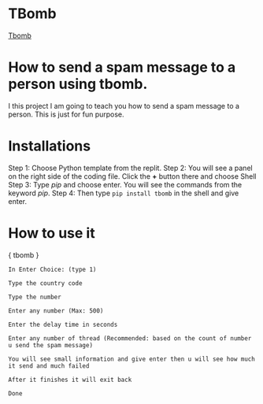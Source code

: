 # TBomb
[Tbomb](https://github.com/TheSpeedX/TBomb)

# How to send a spam message to a person using tbomb.

I this project I am going to teach you how to send a spam message to a person.
This is just for fun purpose. 

# Installations

Step 1: Choose Python template from the replit.
Step 2: You will see a panel on the right side of the coding file. Click the **+** button there and choose Shell
Step 3: Type _pip_ and choose enter. You will see the commands from the keyword _pip_.
Step 4: Then type ```pip install tbomb``` in the shell and give enter.

# How to use it

{ tbomb }

`In Enter Choice: (type 1)`

`Type the country code`

`Type the number`

`Enter any number (Max: 500)`

`Enter the delay time in seconds`

`Enter any number of thread (Recommended: based on the count of number u send the spam message)`

`You will see small information and give enter then u will see how much it send and much failed`

`After it finishes it will exit back`

`Done`
